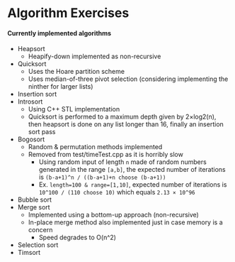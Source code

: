 # Algorithm Exercises
#### Currently implemented algorithms
- Heapsort
  - Heapify-down implemented as non-recursive
- Quicksort
  - Uses the Hoare partition scheme
  - Uses median-of-three pivot selection (considering implementing the ninther for larger lists)
- Insertion sort
- Introsort
  - Using C++ STL implementation
  - Quicksort is performed to a maximum depth given by 2×log2(n), then heapsort is done on any list longer than 16, finally an insertion sort pass
- Bogosort
  - Random & permutation methods implemented
  - Removed from test/timeTest.cpp as it is horribly slow
    - Using random input of length `n` made of random numbers generated in the range `[a,b]`, the expected number of iterations is `(b-a+1)^n / ((b-a+1)+n choose (b-a+1))`
    - Ex. `length=100 & range=[1,10]`, expected number of iterations is `10^100 / (110 choose 10)` which equals `2.13 × 10^96`
- Bubble sort
- Merge sort
  - Implemented using a bottom-up approach (non-recursive)
  - In-place merge method also implemented just in case memory is a concern
    - Speed degrades to O(n^2)
- Selection sort
- Timsort